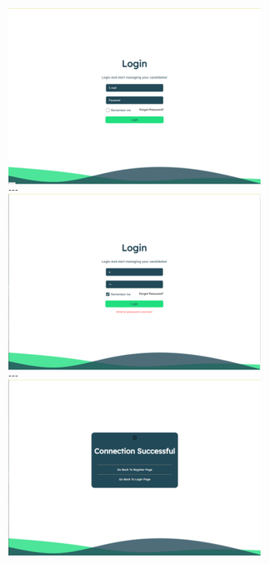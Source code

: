 <img src="./images/Screenshot_1.png"/>
---
<img src="./images/Screenshot_2.png"/>
---
<img src="./images/Screenshot_3.png"/>
